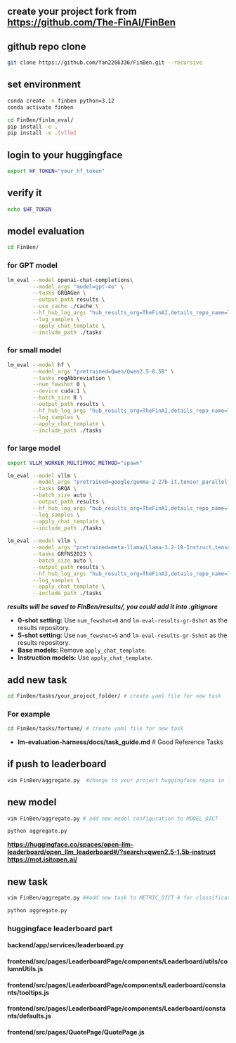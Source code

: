 ## create your project fork from https://github.com/The-FinAI/FinBen

## github repo clone
```bash
git clone https://github.com/Yan2266336/FinBen.git --recursive
```

## set environment
```bash
conda create -n finben python=3.12
conda activate finben
```

```bash
cd FinBen/finlm_eval/
pip install -e .
pip install -e .[vllm]
```

## login to your huggingface
```bash
export HF_TOKEN="your_hf_token"
```
## verify it
```bash
echo $HF_TOKEN
```

## model evaluation
```bash
cd FinBen/
```
### for GPT model
```bash
lm_eval --model openai-chat-completions\
        --model_args "model=gpt-4o" \
        --tasks GRQAGen \
        --output_path results \
        --use_cache ./cache \
        --hf_hub_log_args "hub_results_org=TheFinAI,details_repo_name=lm-eval-results,push_results_to_hub=True,push_samples_to_hub=True,public_repo=False" \
        --log_samples \
        --apply_chat_template \
        --include_path ./tasks
```

### for small model
```bash
lm_eval --model hf \
        --model_args "pretrained=Qwen/Qwen2.5-0.5B" \
        --tasks regAbbreviation \
        --num_fewshot 0 \
        --device cuda:1 \
        --batch_size 8 \
        --output_path results \
        --hf_hub_log_args "hub_results_org=TheFinAI,details_repo_name=lm-eval-reAbbr-0shot-results,push_results_to_hub=True,push_samples_to_hub=True,public_repo=False" \
        --log_samples \
        --apply_chat_template \
        --include_path ./tasks
```

### for large model
```bash
export VLLM_WORKER_MULTIPROC_METHOD="spawn"
```
```bash
lm_eval --model vllm \
        --model_args "pretrained=google/gemma-2-27b-it,tensor_parallel_size=4,gpu_memory_utilization=0.8,max_model_len=1024" \
        --tasks GRQA \
        --batch_size auto \
        --output_path results \
        --hf_hub_log_args "hub_results_org=TheFinAI,details_repo_name=lm-eval-results,push_results_to_hub=True,push_samples_to_hub=True,public_repo=False" \
        --log_samples \
        --apply_chat_template \
        --include_path ./tasks
        
lm_eval --model vllm \
        --model_args "pretrained=meta-llama/Llama-3.2-1B-Instruct,tensor_parallel_size=4,gpu_memory_utilization=0.8,max_length=8192" \
        --tasks GRFNS2023 \
        --batch_size auto \
        --output_path results \
        --hf_hub_log_args "hub_results_org=TheFinAI,details_repo_name=lm-eval-results,push_results_to_hub=True,push_samples_to_hub=True,public_repo=False" \
        --log_samples \
        --apply_chat_template \
        --include_path ./tasks
```
***results will be saved to FinBen/results/, you could add it into .gitignore***

- **0-shot setting:** Use `num_fewshot=0` and `lm-eval-results-gr-0shot` as the results repository.
- **5-shot setting:** Use `num_fewshot=5` and `lm-eval-results-gr-5shot` as the results repository.
- **Base models:** Remove `apply_chat_template`.
- **Instruction models:** Use `apply_chat_template`.

## add new task
```bash
cd FinBen/tasks/your_project_folder/ # create yaml file for new task
```

### For example
```bash
cd FinBen/tasks/fortune/ # create yaml file for new task
```
- **lm-evaluation-harness/docs/task_guide.md** # Good Reference Tasks


## if push to leaderboard
```bash
vim FinBen/aggregate.py  #change to your project huggingface repos in line 415 and 42
```

## new model
```bash
vim FinBen/aggregate.py # add new model configuration to MODEL_DICT

python aggregate.py
```
**https://huggingface.co/spaces/open-llm-leaderboard/open_llm_leaderboard#/?search=qwen2.5-1.5b-instruct**
**https://mot.isitopen.ai/**

## new task
```bash
vim FinBen/aggregate.py ##add new task to METRIC_DICT # for classification task, change 1.0 / 6.0 to your baseline

python aggregate.py
```
### huggingface leaderboard part
#### backend/app/services/leaderboard.py
#### frontend/src/pages/LeaderboardPage/components/Leaderboard/utils/columnUtils.js
#### frontend/src/pages/LeaderboardPage/components/Leaderboard/constants/tooltips.js
#### frontend/src/pages/LeaderboardPage/components/Leaderboard/constants/defaults.js
#### frontend/src/pages/QuotePage/QuotePage.js
